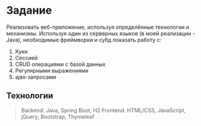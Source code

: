 # Задание
Реализовать веб-приложение, используя определённые технологии и механизмы.
Используя один из серверных языков (в моей реализации - Java), необходимые фреймворки и субд показать работу с:
1. Куки
2. Сессией
3. CRUD операциями с базой данных
4. Регулярными выражениями
5. ajax-запросами

## Технологии
> Backend: Java, Spring Boot, H2
> Frontend: HTML/CSS, JavaScript, jQuery, Bootstrap, Thymeleaf
